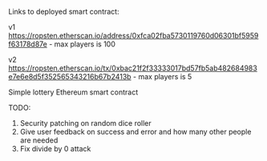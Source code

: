 Links to deployed smart contract:

v1 https://ropsten.etherscan.io/address/0xfca02fba5730119760d06301bf5959f63178d87e - max players is 100

v2 https://ropsten.etherscan.io/tx/0xbac21f2f33333017bd57fb5ab482684983e7e6e8d5f352565343216b67b2413b - max players is 5

Simple lottery Ethereum smart contract  

TODO:
1) Security patching on random dice roller
2) Give user feedback on success and error and how many other people are needed
3) Fix divide by 0 attack
